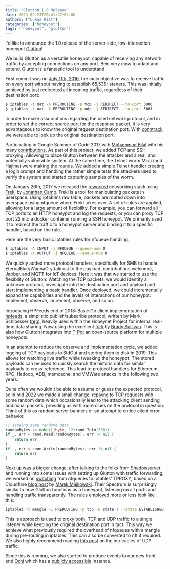 ```yaml
---
title: "Glutton 1.0 Release"
date: 2023-09-23T20:41:27+02:00
authors: ["Lukas Rist"]
categories: ["honeypot"]
tags: ["honeypot", "glutton"]
---
```


I'd like to announce the 1.0 release of the server-side, low-interaction honeypot [Glutton](https://github.com/mushorg/glutton)!

We build Glutton as a versatile honeypot, capable of receiving any network traffic by accepting connections on any port. Bein very easy to adapt and extend, Glutton is a fantastic tool to understand 

<!--more-->

First commit was on [July 11th, 2016](https://github.com/mushorg/glutton/commit/adfbf78d9e226e76158a404634d062c6b2db7283), the main objective was to receive traffic on every port without having to establish 65,535 listeners. This was initially achieved by just redirected all incoming traffic, regardless of their destination port:

```bash
$ iptables -t nat -A PREROUTING -p tcp -j REDIRECT --to-port 5000
$ iptables -t nat -A PREROUTING -p udp -j REDIRECT --to-port 5001
```

In order to make assumptions regarding the used network protocol, and in order to set the correct source port for the response packet, it is very advantageous to know the original request destination port. With [conntrack](https://blog.cloudflare.com/conntrack-tales-one-thousand-and-one-flows/) we were able to look up the original destination port.

Participating in Google Summer of Code 2017 with [Mohammad Bilal](https://github.com/furusiyya) with his many [contributions](https://gist.github.com/furusiyya/38e8ca7963fd94ffc253e8b22e3338f2). As part of this project, we added TCP and SSH proxying. Allowing to place Glutton between the attacker and a real, and potentially vulnerable system. At the same time, the Telnet worm Mirai (and Hajime) were making the rounds. We added a simple Telnet handler creating a login prompt and handling the rather simple tests the attackers used to verify the system and started capturing samples of the worm.

On January 26th, 2017 we released the [reworked](https://github.com/mushorg/glutton/commit/df5efe922617ebe68312b3ccb5ea984265436507) networking stack using [Freki](https://github.com/kung-foo/freki) by [Jonathan Camp](https://github.com/kung-foo). Freki is a tool for manipulating packets in userspace. Using iptable's raw table, packets are routed down into userspace using nfqueue where Freki takes over. A set of rules are applied, allowing for a large amount of flexibility. For example, you can forward all TCP ports to an HTTP honeypot and log the requests, or you can proxy TCP port 22 into a docker container running a SSH honeypot. We primarily used it to redirect the traffic to a honeypot server and binding it to a specific handler, based on the rule.

Here are the very basic iptables rules for nfqueue handling.

```bash
$ iptables -A INPUT -j NFQUEUE --queue-num 0
$ iptables -A OUTPUT -j NFQUEUE --queue-num 0
```

We quickly added more protocol handlers, specifically for SMB to handle EternalBlue/WannaCry (almost to the payload, contributions welcome), Jabber, and MQTT for IoT devices. Here it was that we started to use the flexibility of Glutton: Watching the TCP packets, we would identify a unknown protocol, investigate into the destination port and payload and start implementing a basic handler. Once deployed, we could incrementally expand the capabilities and the levels of interactions of our honeypot. Implement, observe, increment, observe, and so on.

Introducing HPFeeds end of 2018: Basic Go client implementation of [hpfeeds](https://github.com/rep/hpfeeds), a simplistic publish/subscribe protocol, written by Mark Schloesser ([rep](https://github.com/rep/)), heavily used within the Honeynet Project for internal real-time data sharing. Now using the excellent [fork](https://github.com/d1str0/hpfeeds) by [Brady Sullivan](https://github.com/d1str0). This is also how Glutton integrates into [T-Pot](https://github.com/telekom-security/tpotce) an open-source platform for multiple honeypots.

In an attempt to reduce the observe and implementation cycle, we added logging of TCP payloads to StdOut and storing them to disk in 2019. This allows for watching live traffic while tweaking the honeypot. The stored payloads can be used to quickly search the historic data for similar payloads to cross-reference. This lead to protocol handlers for Ethereum RPC, Hadoop, ADB, memcache, and VMWare attacks in the following two years.

Quite often we wouldn't be able to assume or guess the expected protocol, so in mid 2022 we made a small change, replying to TCP requests with some random data which occasionally lead to the attacking client sending additional packets, providing us with more clues on the protocol in question. Think of this as random server banners or an attempt to entice client error behavior.

```go 
// sending some randome data
randomBytes := make([]byte, 12+rand.Intn(500))
if _, err = rand.Read(randomBytes); err != nil {
	return err
}
if _, err = conn.Write(randomBytes); err != nil {
	return err
}
```

Next up was a bigger change, after talking to the folks from [Shadowserver](https://www.shadowserver.org/) and running into some issues with setting up Glutton with traffic forwarding, we worked on [switching](https://github.com/mushorg/glutton/commit/10f496130b1600460992dfb1102ff6cfbe67e94c) from nfqueues to iptables' TPROXY, based on a Cloudflare [blog post](https://blog.cloudflare.com/how-we-built-spectrum/) by [Marek Majkowski](https://twitter.com/majek04). Their Spectrum is surprisingly similar to how Glutton functions as a honeypot, listening on all ports and handling traffic transparently. The rules employed more or less look like this:

```bash
iptables -t mangle -I PREROUTING -p tcp -m state ! --state ESTABLISHED,RELATED -j TPROXY --on-port 5000 --on-ip 127.0.0.1
```

This is approach is used to proxy both, TCP and UDP traffic to a single listener while keeping the original destination port in tact. This way we achieve what previously required the overhead of nfqueues with a mangle during pre-routing in iptables. This can also be converted to nft if required. We also highly recommend reading [this post](https://blog.cloudflare.com/everything-you-ever-wanted-to-know-about-udp-sockets-but-were-afraid-to-ask-part-1/) on the intricacies of UDP traffic.

Since this is running, we also started to produce events to our new front-end [Ochi](https://github.com/honeynet/ochi) which has a [publicly accessible](https://ochi.mushmush.org/) instance.
